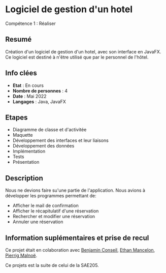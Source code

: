 # Logiciel de gestion d'un hotel

Compétence 1 : Réaliser

## Resumé

Création d'un logiciel de gestion d'un hotel, avec son interface en JavaFX.  
Ce logiciel est destiné à n'être utilisé que par le personnel de l'hôtel.

## Info clées

- **Etat** : En cours  
- **Nombre de personnes** : 4  
- **Date** : Mai 2022
- **Langages** : Java, JavaFX

## Etapes

- Diagramme de classe et d'activitée
- Maquette
- Développement des interfaces et leur liaisons
- Développement des données
- Implémentation
- Tests
- Présentation

## Description

Nous ne devions faire su'une partie de l'application. Nous avions à développer les programmes permettant de:
- Afficher le mail de confirmation
- Afficher le récapitulatif d'une réservation
- Rechercher et modifier une réservation
- Annuler une réservation

## Information suplémentaires et prise de recul

Ce projet était en colaboration avec [Benjamin Conseil](https://github.com/conseil-benjamin), [Ethan Mancelon](https://github.com/EthanMancelon), [Pierrig Malnoë](https://github.com/VenomSE30). 

Ce projets est la suite de celui de la SAE205.
